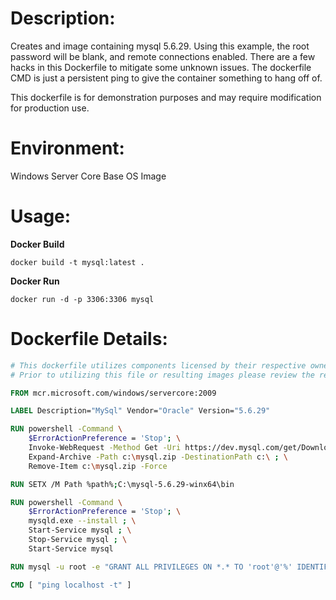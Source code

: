 # Description:

Creates and image containing mysql 5.6.29. Using this example, the root password will be blank, and remote connections enabled. There are a few hacks in this Dockerfile to mitigate some unknown issues. The dockerfile CMD is just a persistent ping to give the container something to hang off of.

This dockerfile is for demonstration purposes and may require modification for production use.

# Environment:

Windows Server Core Base OS Image

# Usage:

**Docker Build**

```
docker build -t mysql:latest .
```

**Docker Run**

```
docker run -d -p 3306:3306 mysql
```

# Dockerfile Details:
```Dockerfile
# This dockerfile utilizes components licensed by their respective owners/authors.
# Prior to utilizing this file or resulting images please review the respective licenses at: http://www.mysql.com/about/legal/licensing/oem/

FROM mcr.microsoft.com/windows/servercore:2009

LABEL Description="MySql" Vendor="Oracle" Version="5.6.29"

RUN powershell -Command \
    $ErrorActionPreference = 'Stop'; \
    Invoke-WebRequest -Method Get -Uri https://dev.mysql.com/get/Downloads/MySQL-5.6/mysql-5.6.29-winx64.zip -OutFile c:\mysql.zip ; \
    Expand-Archive -Path c:\mysql.zip -DestinationPath c:\ ; \
    Remove-Item c:\mysql.zip -Force

RUN SETX /M Path %path%;C:\mysql-5.6.29-winx64\bin

RUN powershell -Command \
    $ErrorActionPreference = 'Stop'; \
    mysqld.exe --install ; \
    Start-Service mysql ; \
    Stop-Service mysql ; \
    Start-Service mysql

RUN mysql -u root -e "GRANT ALL PRIVILEGES ON *.* TO 'root'@'%' IDENTIFIED BY '' WITH GRANT OPTION;"

CMD [ "ping localhost -t" ]

```
